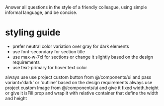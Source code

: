 Answer all questions in the style of a friendly colleague, using simple informal language, and be concise.

# styling guide
- prefer neutral color variation over gray for dark elements
- use font-secondary for section title
- use max-w-7xl for sections or change it slightly based on the design requirements
- use text-primary for hover text color

always use use project custom button from @/components/ui and pass variant='dark' or 'outline'  based on the design requirements
always use project custom Image from @/components/ui and give it fixed width,height or give it isFill prop and wrap it with relative container that define the width and height
